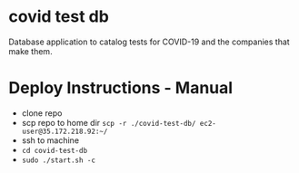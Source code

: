 # covid test db

Database application to catalog tests for COVID-19 and the companies that make them.


# Deploy Instructions - Manual
  - clone repo
  - scp repo to home dir `scp -r ./covid-test-db/ ec2-user@35.172.218.92:~/`
  - ssh  to machine
  - `cd covid-test-db`
  - `sudo ./start.sh -c`
